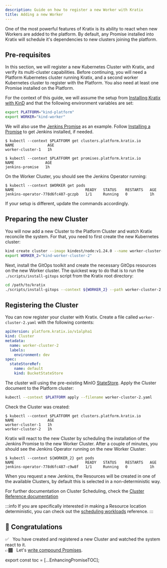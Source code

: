 ```yaml
---
description: Guide on how to register a new Worker with Kratix
title: Adding a new Worker
---
```


One of the most powerful features of Kratix is its ability to react when new Workers are added to the platform. By default, any Promise installed into Kratix will schedule it's dependencies to new clusters joining the platform.

## Pre-requisites

In this section, we will register a new Kubernetes Cluster with Kratix, and
verify its multi-cluster capabilities. Before continuing, you will need a Platform
Kubernetes cluster running Kratix, and a second worker Kubernetes cluster to
register with the Platform. You also need at least one Promise installed on
the Platform.

For the context of this guide, we will assume the setup from [Installing Kratix
with KinD](./installing-kratix) and that the following environment variables are
set:

```bash
export PLATFORM="kind-platform"
export WORKER="kind-worker"
```

We will also use the [Jenkins
Promise](https://github.com/syntasso/kratix-marketplace/tree/main/jenkins) as an
example. Follow [Installing a Promise](./installing-a-promise) to get Jenkins
installed, if needed.


```shell-session
$ kubectl --context $PLATFORM get clusters.platform.kratix.io
NAME               AGE
worker-cluster-1   1h

$ kubectl --context $PLATFORM get promises.platform.kratix.io
NAME              AGE
jenkins-promise   1h
```

On the Worker Cluster, you should see the Jenkins Operator running:

```shell-session
$ kubectl --context $WORKER get pods
NAME                                READY   STATUS    RESTARTS   AGE
jenkins-operator-778d6fc487-gczpb   1/1     Running   0          1h
```

If your setup is different, update the commands accordingly.

## Preparing the new Cluster

You will now add a new Cluster to the Platform Cluster and watch Kratix reconcile the
system. For that, you need to first create the new Kubernetes cluster:

```bash
kind create cluster --image kindest/node:v1.24.0 --name worker-cluster-2
export WORKER_2="kind-worker-cluster-2"
```

Next, install the GitOps toolkit and create the necessary GitOps resources on the new Worker cluster. The quickest
way to do that is to run the `./scripts/install-gitops` script from the Kratix root
directory:

```bash
cd /path/to/kratix
./scripts/install-gitops --context ${WORKER_2} --path worker-cluster-2
```

## Registering the Cluster

You can now register your cluster with Kratix. Create a file called `worker-cluster-2.yaml` with the
following contents:

```yaml title="worker-cluster-2.yaml"
apiVersion: platform.kratix.io/v1alpha1
kind: Cluster
metadata:
  name: worker-cluster-2
  labels:
    environment: dev
spec:
  stateStoreRef:
    name: default
    kind: BucketStateStore
```

The cluster will using the pre-existing MinIO [StateStore](/docs/main/05-reference/06-statestore/01-statestore.md).
Apply the Cluster document to the Platform cluster:

```bash
kubectl --context $PLATFORM apply --filename worker-cluster-2.yaml
```

Check the Cluster was created:

```shell-session {4}
$ kubectl --context $PLATFORM get clusters.platform.kratix.io
NAME               AGE
worker-cluster-1   1h
worker-cluster-2   1h
```

Kratix will react to the new Cluster by scheduling the installation of the Jenkins Promise
to the new Worker Cluster. After a couple of minutes, you should see the Jenkins Operator
running on the new Worker Cluster:

```shell-session {3}
$ kubectl --context ${WORKER_2} get pods
NAME                                READY   STATUS    RESTARTS   AGE
jenkins-operator-778d6fc487-c9w8f   1/1     Running   0          1h
```

When you request a new Jenkins, the Resources will be created in one of the available Clusters, by default this is selected in a non-deterministic way.

For further documentation on Cluster Scheduling, check the [Cluster Reference
documentation](../reference/clusters/intro)

:::info 
If you are specifically interested in making a Resource location deterministic, you can check out the [scheduling workloads](../05-reference/04-multicluster-management.md#workloads) reference.
:::


## 🎉 Congratulations

✅&nbsp;&nbsp; You have created and registered a new Cluster and watched the system react to it.<br />
👉🏾&nbsp;&nbsp; Let's [write compound Promises](./compound-promises).

export const toc = [...EnhancingPromiseTOC];
